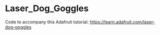 # Laser_Dog_Goggles

Code to accompany this Adafruit tutorial:
https://learn.adafruit.com/laser-dog-goggles
